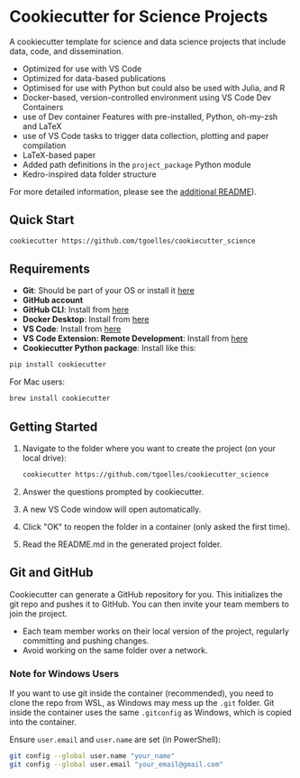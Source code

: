 # Cookiecutter for Science Projects

A cookiecutter template for science and data science projects that include data, code, and dissemination.

- Optimized for use with VS Code
- Optimized for data-based publications
- Optimised for use with Python but could also be used with Julia, and R
- Docker-based, version-controlled environment using VS Code Dev Containers
- use of Dev container Features with pre-installed, Python, oh-my-zsh and LaTeX
- use of VS Code tasks to trigger data collection, plotting and paper compilation
- LaTeX-based paper
- Added path definitions in the `project_package` Python module
- Kedro-inspired data folder structure

For more detailed information, please see the [additional README](./%7B%7B%20cookiecutter.repo_name%20%7D%7D/README.md)).

## Quick Start

```bash
cookiecutter https://github.com/tgoelles/cookiecutter_science
```

## Requirements

- **Git**: Should be part of your OS or install it [here](https://github.com/git-guides/install-git)
- **GitHub account**
- **GitHub CLI**: Install from [here](https://cli.github.com/)
- **Docker Desktop**: Install from [here](https://www.docker.com/products/docker-desktop/)
- **VS Code**: Install from [here](https://code.visualstudio.com/)
- **VS Code Extension: Remote Development**: Install from [here](https://marketplace.visualstudio.com/items?itemName=ms-vscode-remote.vscode-remote-extensionpack)
- **Cookiecutter Python package**: Install like this:

```bash
pip install cookiecutter
```

For Mac users:

```bash
brew install cookiecutter
```

## Getting Started

1. Navigate to the folder where you want to create the project (on your local drive):

   ```bash
   cookiecutter https://github.com/tgoelles/cookiecutter_science
   ```

2. Answer the questions prompted by cookiecutter.
3. A new VS Code window will open automatically.
4. Click "OK" to reopen the folder in a container (only asked the first time).
5. Read the README.md in the generated project folder.

## Git and GitHub

Cookiecutter can generate a GitHub repository for you. This initializes the git repo and pushes it to GitHub. You can then invite your team members to join the project.

- Each team member works on their local version of the project, regularly committing and pushing changes.
- Avoid working on the same folder over a network.

### Note for Windows Users

If you want to use git inside the container (recommended), you need to clone the repo from WSL, as Windows may mess up the `.git` folder. Git inside the container uses the same `.gitconfig` as Windows, which is copied into the container.

Ensure `user.email` and `user.name` are set (in PowerShell):

```bash
git config --global user.name "your_name"
git config --global user.email "your_email@gmail.com"
```
